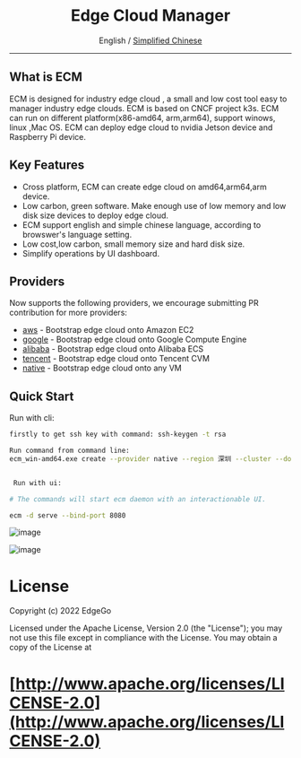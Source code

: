 
<div align="center">
  <h1>Edge Cloud Manager</h1>
  <span>English / </span> <a href="https://github.com/edgego/">Simplified Chinese</a>
</div>

<hr />

## What is ECM
 ECM is designed for industry edge cloud , a small and low cost tool easy to  manager industry edge clouds. ECM is based on CNCF project k3s. ECM can run on different platform(x86-amd64, arm,arm64), support winows, linux ,Mac OS. ECM can deploy edge cloud to nvidia Jetson device and Raspberry Pi device.

## Key Features

- Cross platform, ECM can create edge cloud on amd64,arm64,arm device. 
- Low carbon, green software. Make enough use of low memory and low disk size devices to deploy edge cloud.
- ECM support english and simple chinese language, according to browswer's language setting.
- Low cost,low carbon, small memory size and hard disk size.
- Simplify operations by UI dashboard.

## Providers

Now supports the following providers, we encourage submitting PR contribution for more providers:

- [aws](docs/i18n/en_us/aws/README.md) - Bootstrap edge cloud onto Amazon EC2
- [google](docs/i18n/en_us/google/README.md) - Bootstrap edge cloud onto Google Compute Engine
- [alibaba](docs/i18n/en_us/alibaba/README.md) - Bootstrap edge cloud onto Alibaba ECS
- [tencent](docs/i18n/en_us/tencent/README.md) - Bootstrap edge cloud onto Tencent CVM
- [native](docs/i18n/en_us/native/README.md) - Bootstrap edge cloud onto any VM

## Quick Start

 Run with cli:

```bash
firstly to get ssh key with command: ssh-keygen -t rsa

Run command from command line: 
ecm_win-amd64.exe create --provider native --region 深圳 --cluster --docker-script https://get.docker.com --enable dashboard --k3s-channel stable --k3s-install-mirror INSTALL_K3S_MIRROR=cn --k3s-install-script http://rancher-mirror.cnrancher.com/k3s/k3s-install.sh --name m1  --ssh-user root --master-ips 192.168.1.151


 Run with ui:

# The commands will start ecm daemon with an interactionable UI.

ecm -d serve --bind-port 8080
```
![image](https://user-images.githubusercontent.com/80612608/174299658-a645f7a2-6e6a-429e-bd88-56febf1256c4.png)

![image](https://user-images.githubusercontent.com/80612608/174299845-08435f58-b8be-41b7-bb02-49fb9d7639a2.png)




# License

Copyright (c) 2022 EdgeGo

Licensed under the Apache License, Version 2.0 (the "License");
you may not use this file except in compliance with the License.
You may obtain a copy of the License at

[http://www.apache.org/licenses/LICENSE-2.0](http://www.apache.org/licenses/LICENSE-2.0)
=======
